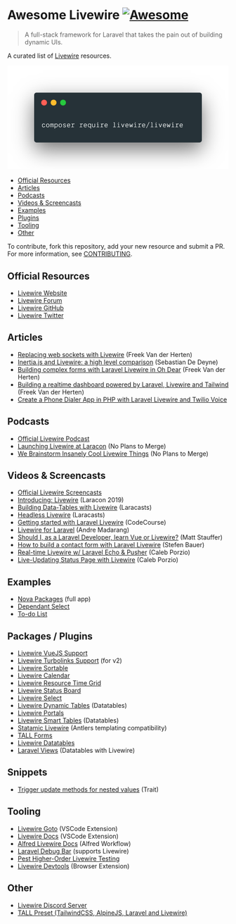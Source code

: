 # Awesome Livewire [![Awesome](https://cdn.rawgit.com/sindresorhus/awesome/d7305f38d29fed78fa85652e3a63e154dd8e8829/media/badge.svg)](https://github.com/sindresorhus/awesome)

> A full-stack framework for Laravel that takes the pain out of building dynamic UIs.

A curated list of [Livewire](https://github.com/livewire/livewire) resources.

![composer require livewire/livewire](screenshot.png)

<!-- TOC -->

* [Official Resources](#official-resources)
* [Articles](#articles)
* [Podcasts](#podcasts)
* [Videos & Screencasts](#videos--screencasts)
* [Examples](#examples)
* [Plugins](#plugins)
* [Tooling](#tooling)
* [Other](#other)

<!-- /TOC -->

To contribute, fork this repository, add your new resource and submit a PR. For more information, see [CONTRIBUTING](/CONTRIBUTING.md).

## Official Resources

* [Livewire Website](https://laravel-livewire.com/)
* [Livewire Forum](https://forum.laravel-livewire.com/)
* [Livewire GitHub](https://github.com/livewire/livewire)
* [Livewire Twitter](https://twitter.com/LaravelLivewire)

## Articles

* [Replacing web sockets with Livewire](https://freek.dev/1622-replacing-web-sockets-with-livewire) (Freek Van der Herten)
* [Inertia.js and Livewire: a high level comparison](https://sebastiandedeyne.com/inertia-js-and-livewire-a-high-level-comparison/) (Sebastian De Deyne)
* [Building complex forms with Laravel Livewire in Oh Dear](https://freek.dev/1609-building-complex-forms-with-laravel-livewire-in-oh-dear) (Freek Van der Herten)
* [Building a realtime dashboard powered by Laravel, Livewire and Tailwind](https://freek.dev/1645-building-a-realtime-dashboard-powered-by-laravel-livewire-and-tailwind-2020-edition) (Freek Van der Herten)
* [Create a Phone Dialer App in PHP with Laravel Livewire and Twilio Voice](https://www.twilio.com/blog/create-phone-dialer-app-php-laravel-livewire-twilio-voice)

## Podcasts

* [Official Livewire Podcast](https://laravel-livewire.com/podcast)
* [Launching Livewire at Laracon](https://noplanstomerge.simplecast.com/episodes/launching-livewire-at-laracon) (No Plans to Merge)
* [We Brainstorm Insanely Cool Livewire Things](https://noplanstomerge.simplecast.com/episodes/we-brainstorm-insanely-cool-livewire-things) (No Plans to Merge)

## Videos & Screencasts

* [Official Livewire Screencasts](https://laravel-livewire.com/screencasts/installation)
* [Introducing: Livewire](https://www.youtube.com/watch?v=fX1aOWWt2nQ) (Laracon 2019)
* [Building Data-Tables with Livewire](https://laracasts.com/series/guest-spotlight/episodes/3) (Laracasts)
* [Headless Livewire](https://laracasts.com/series/guest-spotlight/episodes/10) (Laracasts)
* [Getting started with Laravel Livewire](https://codecourse.com/courses/getting-started-with-laravel-livewire) (CodeCourse)
* [Livewire for Laravel](https://www.youtube.com/watch?v=fhKcI3HAP98) (Andre Madarang)
* [Should I, as a Laravel Developer, learn Vue or Livewire?](https://www.youtube.com/watch?v=3XS4G0IHN4U) (Matt Stauffer)
* [How to build a contact form with Laravel Livewire](https://www.youtube.com/watch?v=Qljh8w5YX44) (Stefen Bauer)
* [Real-time Livewire w/ Laravel Echo & Pusher](https://calebporzio.com/video-realtime-livewire-w-laravel-echo-pusher) (Caleb Porzio)
* [Live-Updating Status Page with Livewire](https://calebporzio.com/live-updating-status-page-with-livewire) (Caleb Porzio)

## Examples

* [Nova Packages](https://github.com/tightenco/novapackages) (full app)
* [Dependant Select](https://github.com/asantibanez/livewire-dependant-select-demo)
* [To-do List](https://github.com/aleksandertabor/todo)

## Packages / Plugins

* [Livewire VueJS Support](https://github.com/livewire/vue)
* [Livewire Turbolinks Support](https://github.com/livewire/turbolinks) (for v2)
* [Livewire Sortable](https://github.com/livewire/sortable)
* [Livewire Calendar](https://github.com/asantibanez/livewire-calendar)
* [Livewire Resource Time Grid](https://github.com/asantibanez/livewire-resource-time-grid)
* [Livewire Status Board](https://github.com/asantibanez/livewire-status-board)
* [Livewire Select](https://github.com/asantibanez/livewire-select)
* [Livewire Dynamic Tables](https://github.com/rappasoft/laravel-livewire-tables) (Datatables)
* [Livewire Portals](https://github.com/jeffochoa/livewire-portals)
* [Livewire Smart Tables](https://github.com/tkaratug/livewire-smart-table) (Datatables)
* [Statamic Livewire](https://github.com/jonassiewertsen/statamic-livewire) (Antlers templating compatibility)
* [TALL Forms](https://github.com/tanthammar/tall-forms)
* [Livewire Datatables](https://livewire-datatables.com/)
* [Laravel Views](https://github.com/Gustavinho/laravel-views) (Datatables with Livewire)

## Snippets
* [Trigger update methods for nested values](https://gist.github.com/imliam/3709ceafb0bd60ea8026b5c936f591ac) (Trait)

## Tooling

* [Livewire Goto](https://marketplace.visualstudio.com/items?itemName=lakuapik.livewire-goto) (VSCode Extension)
* [Livewire Docs](https://marketplace.visualstudio.com/items?itemName=austenc.livewire-docs) (VSCode Extension)
* [Alfred Livewire Docs](https://github.com/AlexMartinFR/alfred-livewire-docs) (Alfred Workflow)
* [Laravel Debug Bar](https://github.com/barryvdh/laravel-debugbar) (supports Livewire)
* [Pest Higher-Order Livewire Testing](https://pestphp.com/docs/plugins/livewire/)
* [Livewire Devtools](https://github.com/beyondcode/livewire-devtools) (Browser Extension)

## Other

* [Livewire Discord Server](https://discord.gg/livewire)
* [TALL Preset (TailwindCSS, AlpineJS, Laravel and Livewire)](https://github.com/laravel-frontend-presets/tall/)
